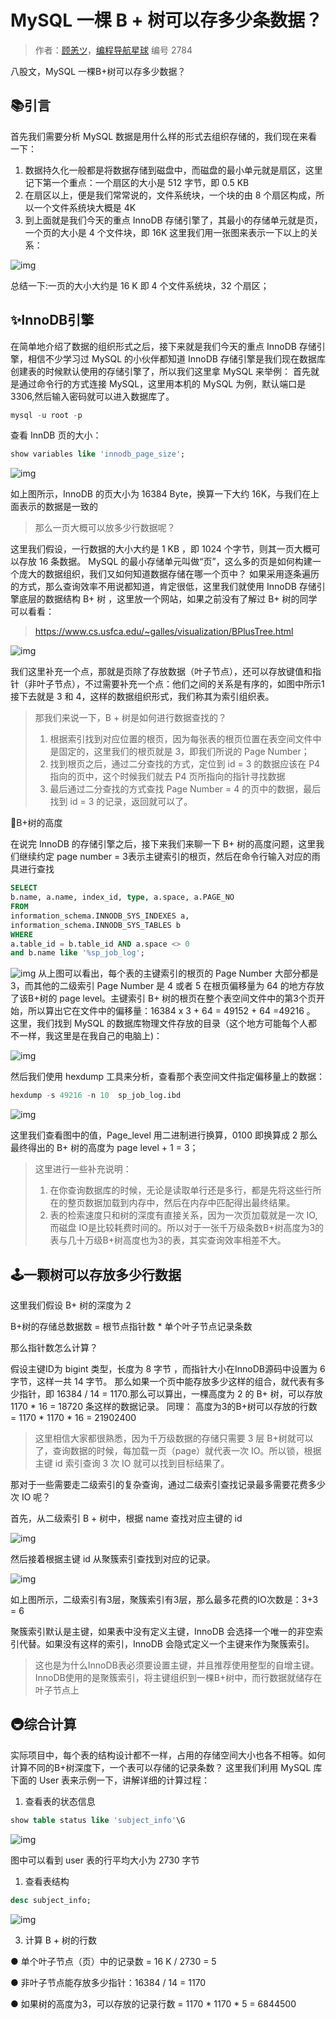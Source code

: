 # MySQL 一棵 B + 树可以存多少条数据？

> 作者：[顾恙ツ](https://juejin.cn/user/128017175944557)，[编程导航星球](https://wx.zsxq.com/dweb2/index/group/51122858222824) 编号 2784

八股文，MySQL 一棵B+树可以存多少数据？

## 📚引言

首先我们需要分析 MySQL 数据是用什么样的形式去组织存储的，我们现在来看一下：

1. 数据持久化一般都是将数据存储到磁盘中，而磁盘的最小单元就是扇区，这里记下第一个重点：一个扇区的大小是 512 字节，即 0.5 KB
2. 在扇区以上，便是我们常常说的，文件系统块，一个块的由 8 个扇区构成，所以一个文件系统块大概是 4K
3. 到上面就是我们今天的重点 InnoDB 存储引擎了，其最小的存储单元就是页，一个页的大小是 4 个文件块，即 16K 这里我们用一张图来表示一下以上的关系：

![img](https://pic.yupi.icu/5563/202311241820556.png) 

总结一下:一页的大小大约是 16 K 即 4 个文件系统块，32 个扇区；

## ✨InnoDB引擎

在简单地介绍了数据的组织形式之后，接下来就是我们今天的重点 InnoDB 存储引擎，相信不少学习过 MySQL 的小伙伴都知道 InnoDB 存储引擎是我们现在数据库创建表的时候默认使用的存储引擎了，所以我们这里拿 MySQL 来举例： 首先就是通过命令行的方式连接 MySQL，这里用本机的 MySQL 为例，默认端口是 3306,然后输入密码就可以进入数据库了。

```sql
mysql -u root -p
```

查看 InnDB 页的大小：

```sql
show variables like 'innodb_page_size';
```

![img](https://pic.yupi.icu/5563/202311241820550.png)

如上图所示，InnoDB 的页大小为 16384 Byte，换算一下大约 16K，与我们在上面表示的数据是一致的

> 那么一页大概可以放多少行数据呢？

这里我们假设，一行数据的大小大约是 1 KB ，即 1024 个字节，则其一页大概可以存放 16 条数据。 MySQL 的最小存储单元叫做“页”，这么多的页是如何构建一个庞大的数据组织，我们又如何知道数据存储在哪一个页中？ 如果采用逐条遍历的方式，那么查询效率不用说都知道，肯定很低，这里我们就使用 InnoDB 存储引擎底层的数据结构 B+ 树 ，这里放一个网站，如果之前没有了解过 B+ 树的同学可以看看：

> https://www.cs.usfca.edu/~galles/visualization/BPlusTree.html

![img](https://pic.yupi.icu/5563/202311241820569.png)

我们这里补充一个点，那就是页除了存放数据（叶子节点），还可以存放键值和指针（非叶子节点），不过需要补充一个点：他们之间的关系是有序的，如图中所示1接下去就是 3 和 4，这样的数据组织形式，我们称其为索引组织表。

> 那我们来说一下，B + 树是如何进行数据查找的？
>
> 1. 根据索引找到对应位置的根页，因为每张表的根页位置在表空间文件中是固定的，这里我们的根页就是 3，即我们所说的 Page Number；
> 2. 找到根页之后，通过二分查找的方式，定位到 id = 3 的数据应该在 P4 指向的页中，这个时候我们就去 P4 页所指向的指针寻找数据
> 3. 最后通过二分查找的方式查找 Page Number = 4 的页中的数据，最后找到 id = 3 的记录，返回就可以了。

🔭B+树的高度

在说完 InnoDB 的存储引擎之后，接下来我们来聊一下 B+ 树的高度问题，这里我们继续约定 page number = 3表示主键索引的根页，然后在命令行输入对应的雨具进行查找

```sql
SELECT
b.name, a.name, index_id, type, a.space, a.PAGE_NO
FROM
information_schema.INNODB_SYS_INDEXES a,
information_schema.INNODB_SYS_TABLES b
WHERE
a.table_id = b.table_id AND a.space <> 0
and b.name like '%sp_job_log';
```

![img](https://pic.yupi.icu/5563/202311241820583.png) 从上图可以看出，每个表的主键索引的根页的 Page Number 大部分都是 3，而其他的二级索引 Page Number 是 4 或者 5 在根页偏移量为 64 的地方存放了该B+树的 page level。主键索引 B+ 树的根页在整个表空间文件中的第3个页开始，所以算出它在文件中的偏移量：16384 x 3 + 64 = 49152 + 64 =49216 。 这里，我们找到 MySQL 的数据库物理文件存放的目录（这个地方可能每个人都不一样，我这里是在我自己的电脑上)：

![img](https://pic.yupi.icu/5563/202311241820553.png)

然后我们使用 hexdump 工具来分析，查看那个表空间文件指定偏移量上的数据：

```sql
hexdump -s 49216 -n 10  sp_job_log.ibd
```

![img](https://pic.yupi.icu/5563/202311241820562.png) 

这里我们查看图中的值，Page_level 用二进制进行换算，0100 即换算成 2 那么最终得出的 B+ 树的高度为 page level + 1 = 3；

> 这里进行一些补充说明：
>
> 1. 在你查询数据库的时候，无论是读取单行还是多行，都是先将这些行所在的整页数据加载到内存中，然后在内存中匹配得出最终结果。
> 2. 表的检索速度只和树的深度有直接关系，因为一次页加载就是一次 IO,而磁盘 IO是比较耗费时间的。所以对于一张千万级条数B+树高度为3的表与几十万级B+树高度也为3的表，其实查询效率相差不大。

## 🕹️一颗树可以存放多少行数据

这里我们假设 B+ 树的深度为 2

B+树的存储总数据数 = 根节点指针数 * 单个叶子节点记录条数

那么指针数怎么计算？

假设主键ID为 bigint 类型，长度为 8 字节 ，而指针大小在InnoDB源码中设置为 6 字节，这样一共 14 字节。 那么如果一个页中能存放多少这样的组合，就代表有多少指针，即 16384 / 14 = 1170.那么可以算出，一棵高度为 2 的 B+ 树，可以存放 1170 * 16 = 18720 条这样的数据记录。 同理： 高度为3的B+树可以存放的行数 = 1170 * 1170 * 16 = 21902400

> 这里相信大家都很熟悉，因为千万级数据的存储只需要 3 层 B+树就可以了，查询数据的时候，每加载一页（page）就代表一次 IO。所以锁，根据主键 id 索引查询 3 次 IO 就可以找到目标结果了。

那对于一些需要走二级索引的复杂查询，通过二级索引查找记录最多需要花费多少次 IO 呢？

首先，从二级索引 B + 树中，根据 name 查找对应主键的 id

![img](https://pic.yupi.icu/5563/202311241820196.png)

然后接着根据主键 id 从聚簇索引查找到对应的记录。

![img](https://pic.yupi.icu/5563/202311241820208.png)

如上图所示，二级索引有3层，聚簇索引有3层，那么最多花费的IO次数是：3+3 = 6

聚簇索引默认是主键，如果表中没有定义主键，InnoDB 会选择一个唯一的非空索引代替。如果没有这样的索引，InnoDB 会隐式定义一个主键来作为聚簇索引。

> 这也是为什么InnoDB表必须要设置主键，并且推荐使用整型的自增主键。 InnoDB使用的是聚簇索引，将主键组织到一棵B+树中，而行数据就储存在叶子节点上

## 🚇综合计算

实际项目中，每个表的结构设计都不一样，占用的存储空间大小也各不相等。如何计算不同的B+树深度下，一个表可以存储的记录条数？ 这里我们利用 MySQL 库下面的 User 表来示例一下，讲解详细的计算过程：

1. 查看表的状态信息

```sql
show table status like 'subject_info'\G
```

![img](https://pic.yupi.icu/5563/202311241820217.png) 

图中可以看到 user 表的行平均大小为 2730 字节

1. 查看表结构

```sql
desc subject_info;
```

![img](https://pic.yupi.icu/5563/202311241820224.png) 

3. 计算 B + 树的行数

● 单个叶子节点（页）中的记录数 = 16 K / 2730 = 5

● 非叶子节点能存放多少指针：16384 / 14 = 1170

● 如果树的高度为3，可以存放的记录行数 = 1170 * 1170 * 5 = 6844500
